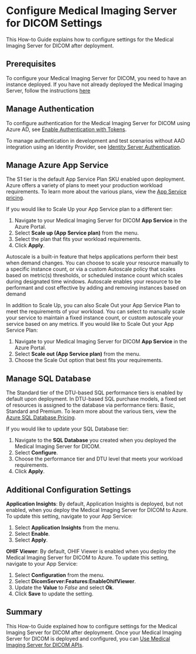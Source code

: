 # Configure Medical Imaging Server for DICOM Settings

This How-to Guide explains how to configure settings for the Medical Imaging Server for DICOM after deployment.

## Prerequisites

To configure your Medical Imaging Server for DICOM, you need to have an instance deployed. If you have not already deployed the Medical Imaging Server, follow the instructions [here](../quickstarts/deploy-via-azure.md)

## Manage Authentication

To configure authentication for the Medical Imaging Server for DICOM using Azure AD, see [Enable Authentication with Tokens](../how-to-guides/enable-authentication-with-tokens.md).

To manage authentication in development and test scenarios without AAD integration using an Identity Provider, see [Identity Server Authentication](../development/identity-server-authentication.md).

## Manage Azure App Service

The S1 tier is the default App Service Plan SKU enabled upon deployment. Azure offers a variety of plans to meet your production workload requirements. To learn more about the various plans, view the [App Service pricing](https://azure.microsoft.com/pricing/details/app-service/windows/).

If you would like to Scale Up your App Service plan to a different tier:

1. Navigate to your Medical Imaging Server for DICOM **App Service** in the Azure Portal.
1. Select **Scale up (App Service plan)** from the menu.
1. Select the plan that fits your workload requirements.
1. Click **Apply**.

Autoscale is a built-in feature that helps applications perform their best when demand changes. You can choose to scale your resource manually to a specific instance count, or via a custom Autoscale policy that scales based on metric(s) thresholds, or scheduled instance count which scales during designated time windows. Autoscale enables your resource to be performant and cost effective by adding and removing instances based on demand

In addition to Scale Up, you can also Scale Out your App Service Plan to meet the requirements of your workload. You can select to manually scale your service to maintain a fixed instance count, or custom autoscale your service based on any metrics. If you would like to Scale Out your App Service Plan:

1. Navigate to your Medical Imaging Server for DICOM **App Service** in the Azure Portal.
1. Select **Scale out (App Service plan)** from the menu.
1. Choose the Scale Out option that best fits your requirements.

## Manage SQL Database

The Standard tier of the DTU-based SQL performance tiers is enabled by default upon deployment. In DTU-based SQL purchase models, a fixed set of resources is assigned to the database via performance tiers: Basic, Standard and Premium. To learn more about the various tiers, view the [Azure SQL Database Pricing](https://azure.microsoft.com/pricing/details/sql-database/single/).

If you would like to update your SQL Database tier:

1. Navigate to the **SQL Database** you created when you deployed the Medical Imaging Server for DICOM.
1. Select **Configure**.
1. Choose the performance tier and DTU level that meets your workload requirements.
1. Click **Apply**.

## Additional Configuration Settings

**Application Insights**: By default, Application Insights is deployed, but not enabled, when you deploy the Medical Imaging Server for DICOM to Azure. To update this setting, navigate to your App Service:

1. Select **Application Insights** from the menu.
1. Select **Enable**.
1. Select **Apply**.

**OHIF Viewer**: By default, OHIF Viewer is enabled when you deploy the Medical Imaging Server for DICOM to Azure. To update this setting, navigate to your App Service:

1. Select **Configuration** from the menu.
1. Select **DicomServer:Features:EnableOhifViewer**.
1. Update the **Value** to *False* and select **Ok**.
1. Click **Save** to update the setting.

## Summary

This How-to Guide explained how to configure settings for the Medical Imaging Server for DICOM after deployment. Once your Medical Imaging Server for DICOM is deployed and configured, you can [Use Medical Imaging Server for DICOM APIs](../tutorials/use-the-medical-imaging-server-apis.md).
